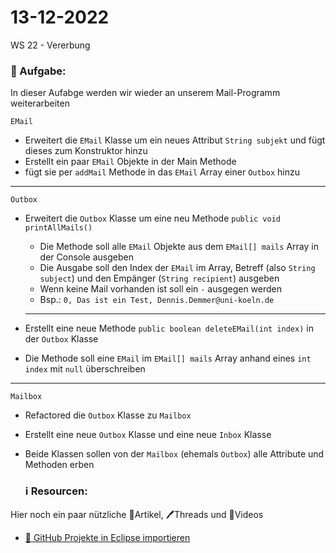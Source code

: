 # 13-12-2022
WS 22 - Vererbung 


### 📝 Aufgabe:


In dieser Aufabge werden wir wieder an unserem Mail-Programm weiterarbeiten


```EMail```
- Erweitert die ```EMail``` Klasse um ein neues Attribut ```String subjekt``` und fügt dieses zum Konstruktor hinzu
- Erstellt ein paar ```EMail``` Objekte in der Main Methode
- fügt sie per ```addMail``` Methode in das ```EMail``` Array einer ```Outbox``` hinzu

----------------------------------

```Outbox```
- Erweitert die ```Outbox``` Klasse um eine neu Methode ```public void printAllMails()```
  - Die Methode soll alle ```EMail``` Objekte aus dem ```EMail[] mails``` Array in der Console ausgeben
  - Die Ausgabe soll den Index der ```EMail``` im Array,  Betreff (also ```String subject```) und den Empänger (```String recipient```) ausgeben
  - Wenn keine Mail vorhanden ist soll ein ```-``` ausgegen werden
  - Bsp.: ```0, Das ist ein Test, Dennis.Demmer@uni-koeln.de```
  
  -----------------------------
- Erstellt eine neue Methode ```public boolean deleteEMail(int index)``` in der  ```Outbox``` Klasse
- Die Methode soll eine ```EMail``` im  ```EMail[] mails``` Array anhand eines ```int index``` mit ```null``` überschreiben

-----------------------------------

```Mailbox```
- Refactored die ```Outbox``` Klasse zu ```Mailbox```
- Erstellt eine neue ```Outbox``` Klasse und eine neue ```Inbox``` Klasse
- Beide Klassen sollen von der ```Mailbox``` (ehemals ```Outbox```) alle Attribute und Methoden erben


  ### ℹ️ Resourcen:
Hier noch ein paar nützliche 📃Artikel, 🖊️Threads und 🎥Videos

- [ 🎥 GitHub Projekte in Eclipse importieren](https://drive.google.com/file/d/1IpwHADmwViEGQ7Pf4BgybUYpz7WBoMe5/view?usp=sharing)
